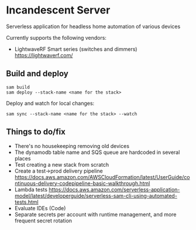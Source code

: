 # Incandescent Server

Serverless application for headless home automation of various devices

Currently supports the following vendors:

- LightwaveRF Smart series (switches and dimmers) https://lightwaverf.com/


## Build and deploy

    sam build
    sam deploy --stack-name <name for the stack>

Deploy and watch for local changes:

    sam sync --stack-name <name for the stack> --watch


## Things to do/fix

- There's no housekeeping removing old devices
- The dynamodb table name and SQS queue are hardcoded in several places
- Test creating a new stack from scratch
- Create a test->prod delivery pipeline https://docs.aws.amazon.com/AWSCloudFormation/latest/UserGuide/continuous-delivery-codepipeline-basic-walkthrough.html
- Lambda tests https://docs.aws.amazon.com/serverless-application-model/latest/developerguide/serverless-sam-cli-using-automated-tests.html
- Evaluate IDEs (Code)
- Separate secrets per account with runtime management, and more frequent secret rotation